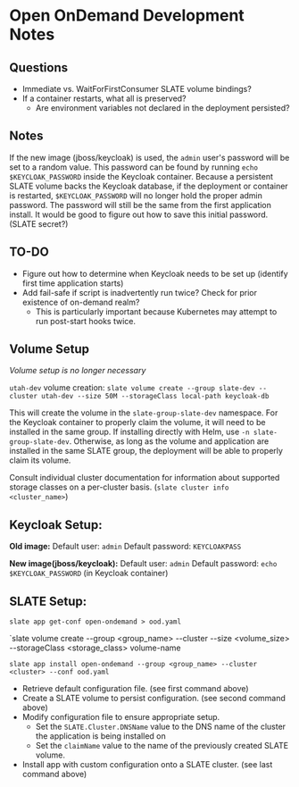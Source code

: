 # Open OnDemand Development Notes



## Questions

* Immediate vs. WaitForFirstConsumer SLATE volume bindings?
* If a container restarts, what all is preserved?
	* Are environment variables not declared in the deployment persisted?


## Notes

If the new image (jboss/keycloak) is used, the `admin` user's password will be set to a random value.
This password can be found by running `echo $KEYCLOAK_PASSWORD` inside the Keycloak container.
Because a persistent SLATE volume backs the Keycloak database, if the deployment or container is restarted, `$KEYCLOAK_PASSWORD` will no longer hold the proper admin password.
The password will still be the same from the first application install.
It would be good to figure out how to save this initial password. (SLATE secret?)




## TO-DO

* Figure out how to determine when Keycloak needs to be set up (identify first time application starts)
* Add fail-safe if script is inadvertently run twice? Check for prior existence of on-demand realm?
	* This is particularly important because Kubernetes may attempt to run post-start hooks twice.



## Volume Setup

*Volume setup is no longer necessary*

`utah-dev` volume creation: `slate volume create --group slate-dev --cluster utah-dev --size 50M --storageClass local-path keycloak-db`

This will create the volume in the `slate-group-slate-dev` namespace. 
For the Keycloak container to properly claim the volume, it will need to be installed in the same group. 
If installing directly with Helm, use `-n slate-group-slate-dev`. 
Otherwise, as long as the volume and application are installed in the same SLATE group, the deployment will be able to properly claim its volume.

Consult individual cluster documentation for information about supported storage classes on a per-cluster basis. (`slate cluster info <cluster_name>`)


## Keycloak Setup:

**Old image:**
Default user: `admin`
Default password: `KEYCLOAKPASS`

**New image(jboss/keycloak):**
Default user: `admin`
Default password: `echo $KEYCLOAK_PASSWORD` (in Keycloak container)


## SLATE Setup:

`slate app get-conf open-ondemand > ood.yaml`

`slate volume create --group <group_name> --cluster <cluster> --size <volume_size> --storageClass <storage_class> volume-name

`slate app install open-ondemand --group <group_name> --cluster <cluster> --conf ood.yaml`



* Retrieve default configuration file. (see first command above)
* Create a SLATE volume to persist configuration. (see second command above)
* Modify configuration file to ensure appropriate setup.
	* Set the `SLATE.Cluster.DNSName` value to the DNS name of the cluster the application is being installed on
	* Set the `claimName` value to the name of the previously created SLATE volume.
* Install app with custom configuration onto a SLATE cluster. (see last command above)


